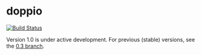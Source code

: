 doppio
======

[![Build Status](https://travis-ci.org/jagoda/doppio.png?branch=master)](https://travis-ci.org/jagoda/doppio)

Version 1.0 is under active development. For previous (stable) versions, see the
[0.3 branch](https://github.com/jagoda/doppio/tree/0.3).
